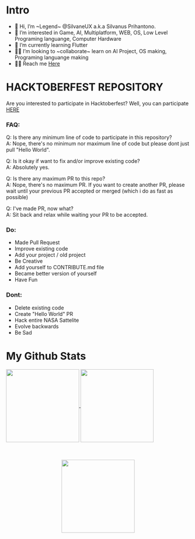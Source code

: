 <h1>Intro</h1>

- 👋 Hi, I’m ~Legend~ @SilvaneUX a.k.a Silvanus Prihantono.
- 👀 I’m interested in Game, AI, Multiplatform, WEB, OS, Low Level Programing languange, Computer Hardware
- 🌱 I’m currently learning Flutter
- 🤝🏼 I’m looking to ~collaborate~ learn on AI Project, OS making, Programing languange making
- 🤙🏼 Reach me [Here](cutt.ly/sux)

<!---
SilvaneUX/SilvaneUX is a ✨ special ✨ repository because its `README.md` (this file) appears on your GitHub profile.
You can click the Preview link to take a look at your changes.


![Anurag's GitHub stats](https://github-readme-stats.vercel.app/api?username=SilvaneUX&show_icons=true&theme=bear)
![Top Langs](https://github-readme-stats.vercel.app/api/top-langs/?username=SilvaneUX&theme=bear)

--->

<h1>HACKTOBERFEST REPOSITORY</h1>

Are you interested to participate in Hacktoberfest? Well, you can participate [HERE](https://github.com/SilvaneUX/donut-test)

<h3>FAQ: </h3>

Q: Is there any minimum line of code to participate in this repository?
<br>
A: Nope, there's no minimum nor maximum line of code but please dont just pull "Hello World".

Q: Is it okay if want to fix and/or improve existing code?
<br>
A: Absolutely yes.

Q: Is there any maximum PR to this repo?
<br>
A: Nope, there's no maximum PR. If you want to create another PR, please wait until your previous PR accepted or merged (which i do as fast as possible)

Q: I've made PR, now what?
<br>
A: Sit back and relax while waiting your PR to be accepted.


<h3>Do: </h3>

- Made Pull Request
- Improve existing code
- Add your project / old project
- Be Creative
- Add yourself to CONTRIBUTE.md file
- Became better version of yourself
- Have Fun

<h3>Dont:</h3>

- Delete existing code
- Create "Hello World" PR
- Hack entire NASA Sattelite
- Evolve backwards
- Be Sad


<h1>My Github Stats</h1>
<a href="https://github.com/SilvaneUX/">
  <img height=200 align="center" src="https://github-readme-stats.vercel.app/api?username=SilvaneUX&show_icons=true&theme=bear" />
</a>
<a href="https://github.com/SilvaneUX/">
  <img height=200 align="center" src="https://github-readme-stats.vercel.app/api/top-langs/?username=SilvaneUX&theme=bear&layout=compact&langs_count=10&card_width=380" />
</a>
<br>
<br>
<br>
<p align="center">
<a href="https://github.com/SilvaneUX/" style="text-align: center">
  <img height=200 align="center" src="http://github-readme-streak-stats.herokuapp.com?user=SilvaneUX&theme=bear&border_radius=25&date_format=j%20M%5B%20Y%5D&card_width=900" />
</a>
</p>
